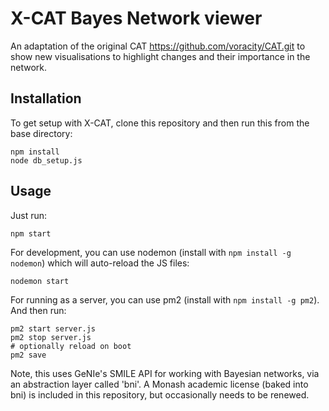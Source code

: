 # X-CAT Bayes Network viewer

An adaptation of the original CAT https://github.com/voracity/CAT.git to show new visualisations to highlight changes and their importance in the network.

## Installation

To get setup with X-CAT, clone this repository and then run this from the base directory:

```
npm install
node db_setup.js
```

## Usage

Just run:

```
npm start
```

For development, you can use nodemon (install with `npm install -g nodemon`) which will auto-reload the JS files:

```
nodemon start
```

For running as a server, you can use pm2 (install with `npm install -g pm2`). And then run:

```
pm2 start server.js
pm2 stop server.js
# optionally reload on boot
pm2 save
```

Note, this uses GeNIe's SMILE API for working with Bayesian networks, via an abstraction layer called 'bni'. A Monash academic license (baked into bni) is included in this repository, but occasionally needs to be renewed.